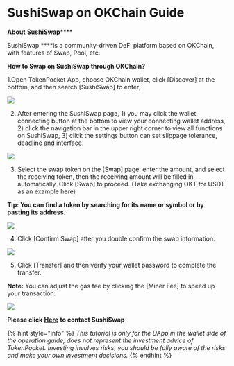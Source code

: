 # SushiSwap on OKChain Guide

**About** [**SushiSwap**](https://sushi.com/)\*\*\*\*

SushiSwap ****is a community-driven DeFi platform based on OKChain, with features of Swap, Pool, etc.

**How to Swap on SushiSwap through OKChain?**

1.Open TokenPocket App, choose OKChain wallet, click \[Discover\] at the bottom, and then search \[SushiSwap\] to enter;

![](../../.gitbook/assets/dex-shou-ye-%20%284%29.jpg)

2. After entering the SushiSwap page, 1\) you may click the wallet connecting button at the bottom to view your connecting wallet address, 2\) click the navigation bar in the upper right corner to view all functions on SushiSwap, 3\) click the settings button can set slippage tolerance, deadline and interface.

![](../../.gitbook/assets/sushiswap.png)

3. Select the swap token on the \[Swap\] page, enter the amount, and select the receiving token, then the receiving amount will be filled in automatically. Click \[Swap\] to proceed. \(Take exchanging OKT for USDT as an example here\)

**Tip: You can find a token by searching for its name or symbol or by pasting its address.**

![](../../.gitbook/assets/sushi1.jpg)

4. Click \[Confirm Swap\] after you double confirm the swap information.

![](../../.gitbook/assets/sushi2.jpg)

5. Click \[Transfer\] and then verify your wallet password to complete the transfer.

**Note:** You can adjust the gas fee by clicking the \[Miner Fee\] to speed up your transaction.

![](../../.gitbook/assets/sushi3.jpg)

**Please click** [**Here**](https://twitter.com/SushiSwap) **to contact SushiSwap**

{% hint style="info" %}
_This tutorial is only for the DApp in the wallet side of the operation guide, does not represent the investment advice of TokenPocket. Investing involves risks, you should be fully aware of the risks and make your own investment decisions._
{% endhint %}

